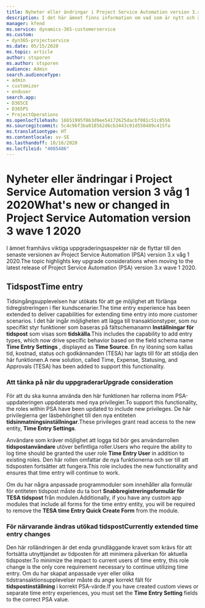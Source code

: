```yaml
---
title: Nyheter eller ändringar i Project Service Automation version 3.x våg 1 2020
description: I det här ämnet finns information om vad som är nytt och ändrat i Project Service Automation version 3 våg 1 2020.
manager: kfend
ms.service: dynamics-365-customerservice
ms.custom:
- dyn365-projectservice
ms.date: 05/15/2020
ms.topic: article
author: stsporen
ms.author: stsporen
audience: Admin
search.audienceType:
- admin
- customizer
- enduser
search.app:
- D365CE
- D365PS
- ProjectOperations
ms.openlocfilehash: 16b51995f863d9ee54172625dacbf081c51c8556
ms.sourcegitcommit: 5c4c9bf3ba018562d6cb3443c01d550489c415fa
ms.translationtype: HT
ms.contentlocale: sv-SE
ms.lasthandoff: 10/16/2020
ms.locfileid: "4085486"
---
```

# <a name="whats-new-or-changed-in-project-service-automation-version-3-wave-1-2020"></a><span data-ttu-id="c4d48-103">Nyheter eller ändringar i Project Service Automation version 3 våg 1 2020</span><span class="sxs-lookup"><span data-stu-id="c4d48-103">What's new or changed in Project Service Automation version 3 wave 1 2020</span></span>
<span data-ttu-id="c4d48-104">I ämnet framhävs viktiga uppgraderingsaspekter när de flyttar till den senaste versionen av Project Service Automation (PSA) version 3.x våg 1 2020.</span><span class="sxs-lookup"><span data-stu-id="c4d48-104">The topic highlights key upgrade considerations when moving to the latest release of Project Service Automation (PSA) version 3.x wave 1 2020.</span></span>

## <a name="time-entry"></a><span data-ttu-id="c4d48-105">Tidspost</span><span class="sxs-lookup"><span data-stu-id="c4d48-105">Time entry</span></span>
<span data-ttu-id="c4d48-106">Tidsingångsupplevelsen har utökats för att ge möjlighet att förlänga tidregistreringen i fler kundscenarier.</span><span class="sxs-lookup"><span data-stu-id="c4d48-106">The time entry experience has been extended to deliver capabilities for extending time entry into more customer scenarios.</span></span> <span data-ttu-id="c4d48-107">I det här ingår möjligheten att lägga till transaktionstyper, som nu specifikt styr funktioner som baseras på fältschemanamn **Inställningar för tidspost** som visas som **tidskälla**.</span><span class="sxs-lookup"><span data-stu-id="c4d48-107">This includes the capability to add entry types, which now drive specific behavior based on the field schema name **Time Entry Settings** , displayed as **Time Source**.</span></span> <span data-ttu-id="c4d48-108">En ny lösning som kallas tid, kostnad, status och godkännanden (TESA) har lagts till för att stödja den här funktionen.</span><span class="sxs-lookup"><span data-stu-id="c4d48-108">A new solution, called Time, Expense, Statusing, and Approvals (TESA) has been added to support this functionality.</span></span>

### <a name="upgrade-consideration"></a><span data-ttu-id="c4d48-109">Att tänka på när du uppgraderar</span><span class="sxs-lookup"><span data-stu-id="c4d48-109">Upgrade consideration</span></span>
<span data-ttu-id="c4d48-110">För att du ska kunna använda den här funktionen har rollerna inom PSA-uppdateringen uppdaterats med nya privilegier.</span><span class="sxs-lookup"><span data-stu-id="c4d48-110">To support this functionality, the roles within PSA have been updated to include new privileges.</span></span> <span data-ttu-id="c4d48-111">De här privilegierna ger läsbehörighet till den nya entiteten **tidsinmatningsinställningar**.</span><span class="sxs-lookup"><span data-stu-id="c4d48-111">These privileges grant read access to the new entity, **Time Entry Settings**.</span></span>

<span data-ttu-id="c4d48-112">Användare som kräver möjlighet att logga tid bör ges användarrollen **tidspostanvändare** utöver befintliga roller.</span><span class="sxs-lookup"><span data-stu-id="c4d48-112">Users who require the ability to log time should be granted the user role **Time Entry User** in addition to existing roles.</span></span> <span data-ttu-id="c4d48-113">Den här rollen omfattar de nya funktionerna och ser till att tidsposten fortsätter att fungera.</span><span class="sxs-lookup"><span data-stu-id="c4d48-113">This role includes the new functionality and ensures that time entry will continue to work.</span></span>

<span data-ttu-id="c4d48-114">Om du har några anpassade programmoduler som innehåller alla formulär för entiteten tidspost måste du ta bort **Snabbregistreringsformulär för TESA tidspost** från modulen.</span><span class="sxs-lookup"><span data-stu-id="c4d48-114">Additionally, if you have any custom app modules that include all forms for the time entry entity, you will be required to remove the **TESA time Entry Quick Create Form** from the module.</span></span>

### <a name="currently-extended-time-entry-changes"></a><span data-ttu-id="c4d48-115">För närvarande ändras utökad tidspost</span><span class="sxs-lookup"><span data-stu-id="c4d48-115">Currently extended time entry changes</span></span>
<span data-ttu-id="c4d48-116">Den här rolländringen är det enda grundläggande kravet som krävs för att fortsätta utnyttjandet av tidposten för att minimera påverkan för aktuella tidsposter.</span><span class="sxs-lookup"><span data-stu-id="c4d48-116">To minimize the impact to current users of time entry, this role change is the only core requirement necessary to continue utilizing time entry.</span></span> <span data-ttu-id="c4d48-117">Om du har skapat anpassade vyer eller olika tidstransaktionsupplevelser måste du ange korrekt fält för **tidspostinställning** i korrekt PSA-värde.</span><span class="sxs-lookup"><span data-stu-id="c4d48-117">If you have created custom views or separate time entry experiences, you must set the **Time Entry Setting** fields to the correct PSA value.</span></span>
